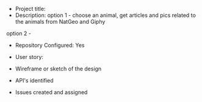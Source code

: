* Project title:
* Description: 
option 1 - choose an animal, get articles and pics related to the animals from NatGeo and Giphy

option 2 - 

* Repository Configured: Yes

* User story:

* Wireframe or sketch of the design

* API's identified

* Issues created and assigned
